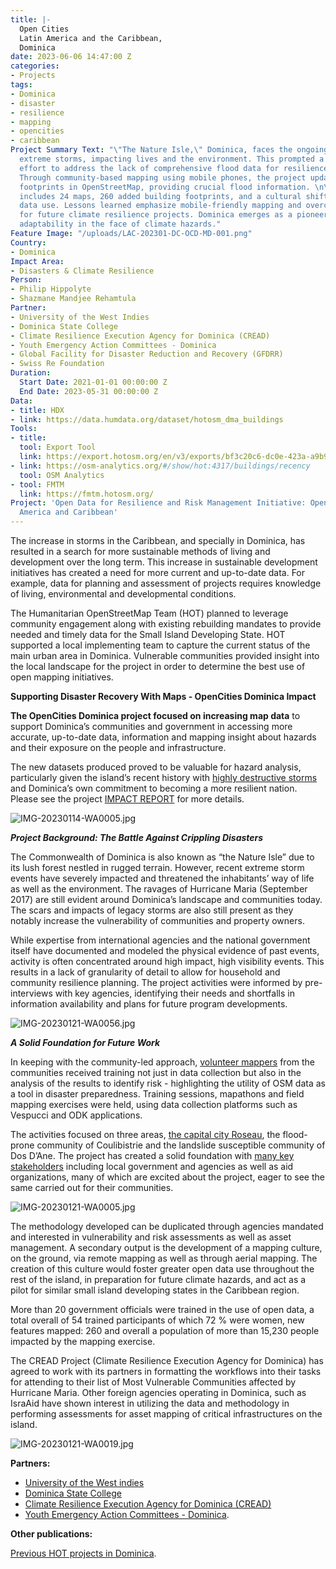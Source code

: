 ```yaml
---
title: |-
  Open Cities
  Latin America and the Caribbean,
  Dominica
date: 2023-06-06 14:47:00 Z
categories:
- Projects
tags:
- Dominica
- disaster
- resilience
- mapping
- opencities
- caribbean
Project Summary Text: "\"The Nature Isle,\" Dominica, faces the ongoing threat of
  extreme storms, impacting lives and the environment. This prompted a collaborative
  effort to address the lack of comprehensive flood data for resilience planning.
  Through community-based mapping using mobile phones, the project updated building
  footprints in OpenStreetMap, providing crucial flood information. \n\nThe outcome
  includes 24 maps, 260 added building footprints, and a cultural shift towards open
  data use. Lessons learned emphasize mobile-friendly mapping and overcoming challenges
  for future climate resilience projects. Dominica emerges as a pioneer, showcasing
  adaptability in the face of climate hazards."
Feature Image: "/uploads/LAC-202301-DC-OCD-MD-001.png"
Country:
- Dominica
Impact Area:
- Disasters & Climate Resilience
Person:
- Philip Hippolyte
- Shazmane Mandjee Rehamtula
Partner:
- University of the West Indies
- Dominica State College
- Climate Resilience Execution Agency for Dominica (CREAD)
- Youth Emergency Action Committees - Dominica
- Global Facility for Disaster Reduction and Recovery (GFDRR)
- Swiss Re Foundation
Duration:
  Start Date: 2021-01-01 00:00:00 Z
  End Date: 2023-05-31 00:00:00 Z
Data:
- title: HDX
- link: https://data.humdata.org/dataset/hotosm_dma_buildings
Tools:
- title: 
  tool: Export Tool
  link: https://export.hotosm.org/en/v3/exports/bf3c20c6-dc0e-423a-a9b9-97b53cd7a8da
- link: https://osm-analytics.org/#/show/hot:4317/buildings/recency
  tool: OSM Analytics
- tool: FMTM
  link: https://fmtm.hotosm.org/
Project: 'Open Data for Resilience and Risk Management Initiative: Open Cities Latin
  America and Caribbean'
---
```


The increase in storms in the Caribbean, and specially in Dominica, has resulted in a search for more sustainable methods of living and development over the long term. This increase in sustainable development initiatives has created a need for more current and up-to-date data. For example, data for planning and assessment of projects requires knowledge of living, environmental and developmental conditions.

The Humanitarian OpenStreetMap Team (HOT) planned to leverage community engagement along with existing rebuilding mandates to provide needed and timely data for the Small Island Developing State. HOT supported a local implementing team to capture the current status of the main urban area in Dominica. Vulnerable communities provided insight into the local landscape  for the project in order to determine the best use of open mapping initiatives.

**Supporting Disaster Recovery With Maps - OpenCities Dominica Impact**

**The OpenCities Dominica project focused on increasing map data** to support Dominica’s communities and government in accessing more accurate, up-to-date data, information and mapping insight about hazards and their exposure on the people and infrastructure.

The new datasets produced proved to be valuable for hazard analysis, particularly given the island’s recent history with [highly destructive storms](https://www.gfdrr.org/en/dominica-hurricane-maria-post-disaster-assessment-and-support-recovery-planning) and Dominica’s own commitment to becoming a more resilient nation. Please see the project [IMPACT REPORT](https://www.hotosm.org/uploads/Open%20Cities_Impact%20Report_Dominica.pdf) for more details.

![IMG-20230114-WA0005.jpg](/uploads/IMG-20230114-WA0005.jpg)

***Project Background: The Battle Against Crippling Disasters***

The Commonwealth of Dominica is also known as “the Nature Isle” due to its lush forest nestled in rugged terrain. However, recent extreme storm events have severely impacted and threatened the inhabitants’ way of life as well as the environment. The ravages of Hurricane Maria (September 2017) are still evident around Dominica’s landscape and communities today. The scars and impacts of legacy storms are also still present as they notably increase the vulnerability of communities and property owners.

While expertise from international agencies and the national government itself have documented and modeled the physical evidence of past events, activity is often concentrated around high impact, high visibility events. This results in a lack of granularity of detail to allow for household and community resilience planning. The project activities were informed by pre-interviews with key agencies, identifying their needs and shortfalls in information availability and plans for future program developments.

![IMG-20230121-WA0056.jpg](/uploads/IMG-20230121-WA0056.jpg)

***A Solid Foundation for Future Work***

In keeping with the community-led approach, [volunteer mappers](https://emonewsdm.com/local-tech-company-open-solutions-begins-mapping-exercise-for-resilience-building/) from the communities received training not just in data collection but also in the analysis of the results to identify risk - highlighting the utility of OSM data as a tool in disaster preparedness. Training sessions, mapathons and field mapping exercises were held, using data collection platforms such as Vespucci and ODK applications.

The activities focused on three areas, [the capital city Roseau](https://www.q95da.com/news/the-youth-emergency-action-committees-yeac-and-open-s), the flood-prone community of Coulibistrie and the landslide susceptible community of Dos D’Ane. The project has created a solid foundation with [many key stakeholders](https://emonewsdm.com/local-tech-company-open-solutions-begins-mapping-exercise-for-resilience-building/) including local government and agencies as well as aid organizations, many of which are excited about the project, eager to see the same carried out for their communities.

![IMG-20230121-WA0005.jpg](/uploads/IMG-20230121-WA0005.jpg)

The methodology developed can be duplicated through agencies mandated and interested in vulnerability and risk assessments as well as asset management. A secondary output is the development of a mapping culture, on the ground, via remote mapping as well as through aerial mapping. The creation of this culture would foster  greater open data use throughout the rest of the island, in preparation for future climate hazards, and act as a pilot for similar small island developing states in the Caribbean region.

More than 20 government officials were trained in the use of open data, a total overall of 54 trained participants of which 72 % were women, new features mapped: 260 and overall a population of more than 15,230 people impacted by the mapping exercise.

The CREAD Project (Climate Resilience Execution Agency for Dominica) has agreed to work with its partners in formatting the workflows into their tasks for attending to their list of Most Vulnerable Communities affected by Hurricane Maria. Other foreign agencies operating in Dominica, such as IsraAid have shown interest in utilizing the data and methodology in performing assessments for asset mapping of critical infrastructures on the island.

![IMG-20230121-WA0019.jpg](/uploads/IMG-20230121-WA0019.jpg)

**Partners:** 
* [University of the West indies](https://www.uwi.edu/)
* [Dominica State College](https://www.facebook.com/thedominicastatecollege/)
* [Climate Resilience Execution Agency for Dominica (CREAD)](https://www.creadominica.org/)
* [Youth Emergency Action Committees - Dominica](https://yeacdominica.org/).

**Other publications:**

[Previous HOT projects in Dominica](https://www.hotosm.org/where-we-work/dominica/).